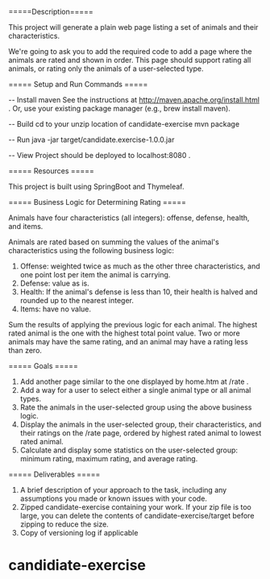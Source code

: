=====Description=====

This project will generate a plain web page listing a set of animals and their characteristics.

We're going to ask you to add the required code to add a page where the animals are rated and shown in order.
This page should support rating all animals, or rating only the animals of a user-selected type.

===== Setup and Run Commands =====

-- Install maven
See the instructions at http://maven.apache.org/install.html .
Or, use your existing package manager (e.g., brew install maven).

-- Build
cd to your unzip location of candidate-exercise
mvn package

-- Run
java -jar target/candidate.exercise-1.0.0.jar

-- View
Project should be deployed to localhost:8080 .

===== Resources =====

This project is built using SpringBoot and Thymeleaf.


===== Business Logic for Determining Rating =====

Animals have four characteristics (all integers): offense, defense, health, and items.

Animals are rated based on summing the values of the animal's characteristics using the following business logic:

1. Offense: weighted twice as much as the other three characteristics, and one point lost per item the animal is carrying.
2. Defense: value as is.
3. Health: If the animal's defense is less than 10, their health is halved and rounded up to the nearest integer.
4. Items: have no value.

Sum the results of applying the previous logic for each animal. The highest rated animal is the one with the highest total point value. Two or more
 animals may have the same rating, and an animal may have a rating less than zero.


===== Goals =====

1. Add another page similar to the one displayed by home.htm at /rate .
2. Add a way for a user to select either a single animal type or all animal types.
3. Rate the animals in the user-selected group using the above business logic.
4. Display the animals in the user-selected group, their characteristics, and their ratings on the /rate page, ordered by highest rated animal to lowest rated animal.
5. Calculate and display some statistics on the user-selected group: minimum rating, maximum rating, and average rating.


===== Deliverables =====

1. A brief description of your approach to the task, including any assumptions you made or known issues with your code.
2. Zipped candidate-exercise containing your work. If your zip file is too large, you can delete the contents of candidate-exercise/target before zipping to reduce the size.
3. Copy of versioning log if applicable
# candidiate-exercise
